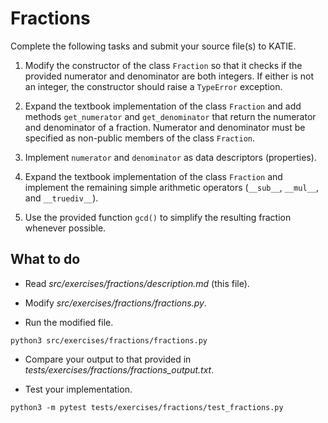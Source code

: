 # Fractions

Complete the following tasks and submit your source file(s) to KATIE.

1. Modify the constructor of the class `Fraction` so that it checks if the provided numerator and denominator are both integers. If either is not an integer, the constructor should raise a `TypeError` exception.

1. Expand the textbook implementation of the class `Fraction` and add methods `get_numerator` and `get_denominator` that return the numerator and denominator of a fraction. Numerator and denominator must be specified as non-public members of the class `Fraction`.

1. Implement `numerator` and `denominator` as data descriptors (properties).

1. Expand the textbook implementation of the class `Fraction` and implement the remaining simple arithmetic operators (`__sub__`, `__mul__`, and `__truediv__`).

1. Use the provided function `gcd()` to simplify the resulting fraction whenever possible.


## What to do

- Read *src/exercises/fractions/description.md* (this file).

- Modify *src/exercises/fractions/fractions.py*.

- Run the modified file.
```
python3 src/exercises/fractions/fractions.py
```

- Compare your output to that provided in *tests/exercises/fractions/fractions_output.txt*.

- Test your implementation.
```
python3 -m pytest tests/exercises/fractions/test_fractions.py
```
